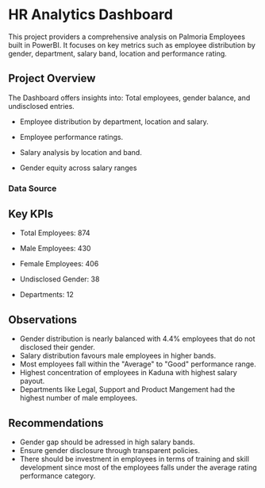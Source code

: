# HR Analytics Dashboard

 This project providers a comprehensive analysis on Palmoria Employees built in PowerBI. It focuses on key metrics such as employee distribution by gender, department, salary band, location and performance rating.

## Project Overview

The Dashboard offers insights into: 
Total employees, gender balance, and undisclosed entries.

- Employee distribution by department, location and salary.

- Employee performance ratings.

- Salary analysis by location and band.

- Gender equity across salary ranges

### Data Source


## Key KPIs

- Total Employees: 874

- Male Employees: 430

- Female Employees: 406

- Undisclosed Gender: 38

- Departments: 12


## Observations

- Gender distribution is nearly balanced with 4.4% employees that do not disclosed their gender.
- Salary distribution favours male employees in higher bands.
- Most employees fall within the "Average" to "Good" performance range.
- Highest concentration of employees in Kaduna with highest salary payout.
- Departments like Legal, Support and Product Mangement had the highest number of male employees.

## Recommendations

- Gender gap should be adressed in high salary bands.
- Ensure gender disclosure through transparent policies.
- There should be investment in employees in terms of training and skill development since most of the employees falls under the average rating performance category.





